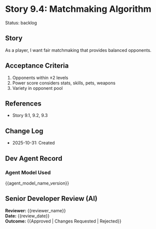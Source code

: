 # Story 9.4: Matchmaking Algorithm
Status: backlog
## Story
As a player, I want fair matchmaking that provides balanced opponents.
## Acceptance Criteria
1. Opponents within ±2 levels
2. Power score considers stats, skills, pets, weapons
3. Variety in opponent pool
## References
- Story 9.1, 9.2, 9.3
## Change Log
- 2025-10-31: Created
## Dev Agent Record
### Agent Model Used
{{agent_model_name_version}}
## Senior Developer Review (AI)
**Reviewer:** {{reviewer_name}}  
**Date:** {{review_date}}  
**Outcome:** {{Approved | Changes Requested | Rejected}}
